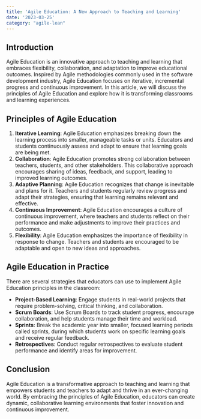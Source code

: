 ```yaml
---
title: 'Agile Education: A New Approach to Teaching and Learning'
date: '2023-03-25'
category: "agile-lean"
---
```


## Introduction

Agile Education is an innovative approach to teaching and learning that embraces flexibility, collaboration, and adaptation to improve educational outcomes. Inspired by Agile methodologies commonly used in the software development industry, Agile Education focuses on iterative, incremental progress and continuous improvement. In this article, we will discuss the principles of Agile Education and explore how it is transforming classrooms and learning experiences.

## Principles of Agile Education

1. **Iterative Learning**: Agile Education emphasizes breaking down the learning process into smaller, manageable tasks or units. Educators and students continuously assess and adapt to ensure that learning goals are being met.
2. **Collaboration**: Agile Education promotes strong collaboration between teachers, students, and other stakeholders. This collaborative approach encourages sharing of ideas, feedback, and support, leading to improved learning outcomes.
3. **Adaptive Planning**: Agile Education recognizes that change is inevitable and plans for it. Teachers and students regularly review progress and adapt their strategies, ensuring that learning remains relevant and effective.
4. **Continuous Improvement**: Agile Education encourages a culture of continuous improvement, where teachers and students reflect on their performance and make adjustments to improve their practices and outcomes.
5. **Flexibility**: Agile Education emphasizes the importance of flexibility in response to change. Teachers and students are encouraged to be adaptable and open to new ideas and approaches.

## Agile Education in Practice

There are several strategies that educators can use to implement Agile Education principles in the classroom:

- **Project-Based Learning**: Engage students in real-world projects that require problem-solving, critical thinking, and collaboration.
- **Scrum Boards**: Use Scrum Boards to track student progress, encourage collaboration, and help students manage their time and workload.
- **Sprints**: Break the academic year into smaller, focused learning periods called sprints, during which students work on specific learning goals and receive regular feedback.
- **Retrospectives**: Conduct regular retrospectives to evaluate student performance and identify areas for improvement.

## Conclusion

Agile Education is a transformative approach to teaching and learning that empowers students and teachers to adapt and thrive in an ever-changing world. By embracing the principles of Agile Education, educators can create dynamic, collaborative learning environments that foster innovation and continuous improvement.

